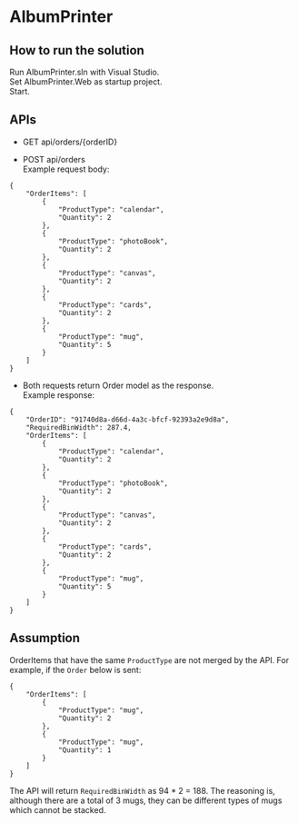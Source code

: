 # AlbumPrinter

## How to run the solution

Run AlbumPrinter.sln with Visual Studio.  
Set AlbumPrinter.Web as startup project.  
Start.

## APIs

* GET api/orders/{orderID}

* POST api/orders  
Example request body:
```
{
    "OrderItems": [
        {
            "ProductType": "calendar",
            "Quantity": 2
        },
        {
            "ProductType": "photoBook",
            "Quantity": 2
        },
        {
            "ProductType": "canvas",
            "Quantity": 2
        },
        {
            "ProductType": "cards",
            "Quantity": 2
        },
        {
            "ProductType": "mug",
            "Quantity": 5
        }
    ]
}
```
* Both requests return Order model as the response.  
Example response:
```
{
    "OrderID": "91740d8a-d66d-4a3c-bfcf-92393a2e9d8a",
    "RequiredBinWidth": 287.4,
    "OrderItems": [
        {
            "ProductType": "calendar",
            "Quantity": 2
        },
        {
            "ProductType": "photoBook",
            "Quantity": 2
        },
        {
            "ProductType": "canvas",
            "Quantity": 2
        },
        {
            "ProductType": "cards",
            "Quantity": 2
        },
        {
            "ProductType": "mug",
            "Quantity": 5
        }
    ]
}
```
## Assumption
OrderItems that have the same `ProductType` are not merged by the API. For example, if the `Order` below is sent:
```
{
    "OrderItems": [
        {
            "ProductType": "mug",
            "Quantity": 2
        },
        {
            "ProductType": "mug",
            "Quantity": 1
        }
    ]
}
```
The API will return `RequiredBinWidth` as 94 * 2 = 188. The reasoning is, although there are a total of 3 mugs, they can be different types of mugs which cannot be stacked.
